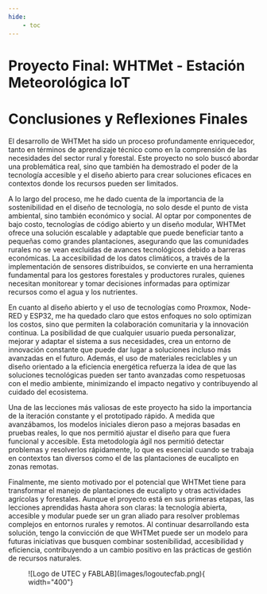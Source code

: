 ```yaml
---
hide:
    - toc
---
```


# Proyecto Final: WHTMet - Estación Meteorológica IoT

# Conclusiones y Reflexiones Finales

El desarrollo de WHTMet ha sido un proceso profundamente enriquecedor, tanto en términos de aprendizaje técnico como en la comprensión de las necesidades del sector rural y forestal. Este proyecto no solo buscó abordar una problemática real, sino que también ha demostrado el poder de la tecnología accesible y el diseño abierto para crear soluciones eficaces en contextos donde los recursos pueden ser limitados.

A lo largo del proceso, me he dado cuenta de la importancia de la sostenibilidad en el diseño de tecnología, no solo desde el punto de vista ambiental, sino también económico y social. Al optar por componentes de bajo costo, tecnologías de código abierto y un diseño modular, WHTMet ofrece una solución escalable y adaptable que puede beneficiar tanto a pequeñas como grandes plantaciones, asegurando que las comunidades rurales no se vean excluidas de avances tecnológicos debido a barreras económicas. La accesibilidad de los datos climáticos, a través de la implementación de sensores distribuidos, se convierte en una herramienta fundamental para los gestores forestales y productores rurales, quienes necesitan monitorear y tomar decisiones informadas para optimizar recursos como el agua y los nutrientes.

En cuanto al diseño abierto y el uso de tecnologías como Proxmox, Node-RED y ESP32, me ha quedado claro que estos enfoques no solo optimizan los costos, sino que permiten la colaboración comunitaria y la innovación continua. La posibilidad de que cualquier usuario pueda personalizar, mejorar y adaptar el sistema a sus necesidades, crea un entorno de innovación constante que puede dar lugar a soluciones incluso más avanzadas en el futuro. Además, el uso de materiales reciclables y un diseño orientado a la eficiencia energética refuerza la idea de que las soluciones tecnológicas pueden ser tanto avanzadas como respetuosas con el medio ambiente, minimizando el impacto negativo y contribuyendo al cuidado del ecosistema.

Una de las lecciones más valiosas de este proyecto ha sido la importancia de la iteración constante y el prototipado rápido. A medida que avanzábamos, los modelos iniciales dieron paso a mejoras basadas en pruebas reales, lo que nos permitió ajustar el diseño para que fuera funcional y accesible. Esta metodología ágil nos permitió detectar problemas y resolverlos rápidamente, lo que es esencial cuando se trabaja en contextos tan diversos como el de las plantaciones de eucalipto en zonas remotas.

Finalmente, me siento motivado por el potencial que WHTMet tiene para transformar el manejo de plantaciones de eucalipto y otras actividades agrícolas y forestales. Aunque el proyecto está en sus primeras etapas, las lecciones aprendidas hasta ahora son claras: la tecnología abierta, accesible y modular puede ser un gran aliado para resolver problemas complejos en entornos rurales y remotos. Al continuar desarrollando esta solución, tengo la convicción de que WHTMet puede ser un modelo para futuras iniciativas que busquen combinar sostenibilidad, accesibilidad y eficiencia, contribuyendo a un cambio positivo en las prácticas de gestión de recursos naturales.

<figure markdown="span">
  ![Logo de UTEC y FABLAB](images/logoutecfab.png){ width="400"}
</figure>